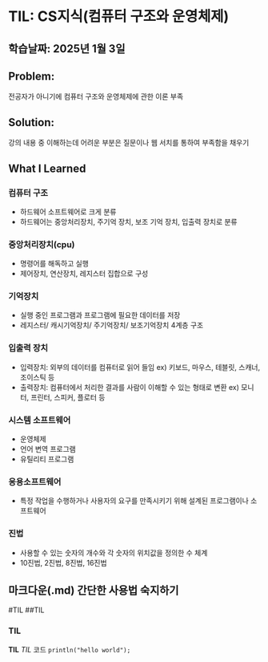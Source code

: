 # TIL: CS지식(컴퓨터 구조와 운영체제)
## 학습날짜: 2025년 1월 3일

## Problem:
전공자가 아니기에 컴퓨터 구조와 운영체제에 관한 이론 부족

## Solution:
강의 내용 중 이해하는데 어려운 부분은 질문이나 웹 서치를 통하여 부족함을 채우기

## What I Learned

### 컴퓨터 구조
- 하드웨어 소프트웨어로 크게 분류
- 하드웨어는 중앙처리장치, 주기억 장치, 보조 기억 장치, 입출력 장치로 분류
  
### 중앙처리장치(cpu)
- 명령어를 해독하고 실행
- 제어장치, 연산장치, 레지스터 집합으로 구성


### 기억장치
- 실행 중인 프로그램과 프로그램에 필요한 데이터를 저장
- 레지스터/ 캐시기억장치/ 주기억장치/ 보조기억장치 4계층 구조

### 입출력 장치
- 입력장치: 외부의 데이터를 컴퓨터로 읽어 들임 ex) 키보드, 마우스, 테블릿, 스캐너, 조이스틱 등
- 출력장치: 컴퓨터에서 처리한 결과를 사람이 이해할 수 있는 형태로 변환 ex) 모니터, 프린터, 스피커, 플로터 등

### 시스템 소프트웨어
- 운영체제
- 언어 변역 프로그램
- 유틸리티 프로그램

### 응용소프트웨어
- 특정 작업을 수행하거나 사용자의 요구를 만족시키기 위해 설계된 프로그램이나 소프트웨어

### 진법
- 사용할 수 있는 숫자의 개수와 각 숫자의 위치값을 정의한 수 체계
- 10진법, 2진법, 8진법, 16진법 


## 마크다운(.md) 간단한 사용법 숙지하기
#TIL
##TIL
### TIL
**TIL** 
_TIL_
코드
```println("hello world");```

